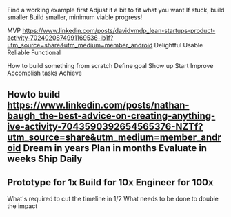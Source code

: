 Find a working example first
Adjust it a bit to fit what you want
If stuck, build smaller
Build smaller, minimum viable progress!

MVP
https://www.linkedin.com/posts/davidvmdp_lean-startups-product-activity-7024020874991169536-ib1f?utm_source=share&utm_medium=member_android
Delightful
Usable
Reliable
Functional

How to build something from scratch
Define goal
Show up
Start
Improve
Accomplish tasks
Achieve

Howto build
https://www.linkedin.com/posts/nathan-baugh_the-best-advice-on-creating-anything-ive-activity-7043590392654565376-NZTf?utm_source=share&utm_medium=member_android
Dream in years
Plan in months
Evaluate in weeks
Ship Daily
-
Prototype for 1x
Build for 10x
Engineer for 100x
-
What's required to cut the timeline in 1/2
What needs to be done to double the impact